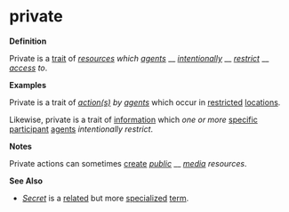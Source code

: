 # private

**Definition**

Private is a [trait](https://github.com/gcassel/Modular-Organization-Terminology/blob/master/terms/trait.md) of [_resources_](https://github.com/gcassel/Modular-Organization-Terminology/blob/master/terms/resource.md) _which_ [_agents_](https://github.com/gcassel/Modular-Organization-Terminology/blob/master/terms/agent.md) __ [_intentionally_](https://github.com/gcassel/Modular-Organization-Terminology/blob/master/terms/intend.md) __ [_restrict_](https://github.com/gcassel/Modular-Organization-Terminology/blob/master/terms/restrict.md) __ [_access_](https://github.com/gcassel/Modular-Organization-Terminology/blob/master/terms/access.md) _to_.

**Examples**

Private is a trait of [_action(s)_](https://github.com/gcassel/Modular-Organization-Terminology/blob/master/terms/act.md) _by_ [_agents_](https://github.com/gcassel/Modular-Organization-Terminology/blob/master/terms/agent.md) which occur in [restricted](https://github.com/gcassel/Modular-Organization-Terminology/blob/master/terms/restrict.md) [locations](https://github.com/gcassel/Modular-Organization-Terminology/blob/master/terms/location.md).

Likewise, private is a trait of [information](https://github.com/gcassel/Modular-Organization-Terminology/blob/master/terms/information.md) which _one or more_ [specific](https://github.com/gcassel/Modular-Organization-Terminology/blob/master/terms/specific.md) [participant](https://github.com/gcassel/Modular-Organization-Terminology/blob/master/terms/participate.md) [agents](https://github.com/gcassel/Modular-Organization-Terminology/blob/master/terms/agent.md) _intentionally restrict_.

**Notes**

Private actions can sometimes [create](https://github.com/gcassel/Modular-Organization-Terminology/blob/master/terms/create.md) [_public_](https://github.com/gcassel/Modular-Organization-Terminology/blob/master/terms/public.md) __ [_media_](https://github.com/gcassel/Modular-Organization-Terminology/blob/master/terms/media.md) _resources_.

**See Also**

* [_Secret_](https://github.com/gcassel/Modular-Organization-Terminology/blob/master/terms/secret.md) is a [related](https://github.com/gcassel/Modular-Organization-Terminology/blob/master/terms/relate.md) but more [specialized](https://github.com/gcassel/Modular-Organization-Terminology/blob/master/terms/specialize.md) [term](https://github.com/gcassel/Modular-Organization-Terminology/blob/master/terms/term.md).
